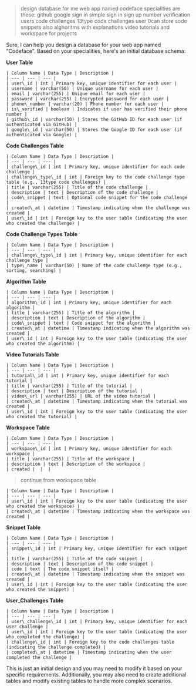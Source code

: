 > design database for me web app named codeface specialities are these: github google sign in simple sign in sign up number verification users code challenges 13type code challenges user 0can store sode snippets also alghoritms with explanations video tutorials and workspace for projects

Sure, I can help you design a database for your web app named "Codeface". Based on your specialities, here's an initial database schema:

**User Table**

```
| Column Name | Data Type | Description |
| --- | --- | --- |
| user\_id | int | Primary key, unique identifier for each user |
| username | varchar(50) | Unique username for each user |
| email | varchar(255) | Unique email for each user |
| password | varchar(255) | Encrypted password for each user |
| phone\_number | varchar(20) | Phone number for each user |
| is\_verified | boolean | Indicates if user has verified their phone number |
| github\_id | varchar(50) | Stores the GitHub ID for each user (if authenticated via GitHub) |
| google\_id | varchar(50) | Stores the Google ID for each user (if authenticated via Google) |
```

**Code Challenges Table**

```
| Column Name | Data Type | Description |
| --- | --- | --- |
| challenge\_id | int | Primary key, unique identifier for each code challenge |
| challenge\_type\_id | int | Foreign key to the code challenge type table (e.g., 13type code challenges) |
| title | varchar(255) | Title of the code challenge |
| description | text | Description of the code challenge |
| code\_snippet | text | Optional code snippet for the code challenge |
| created\_at | datetime | Timestamp indicating when the challenge was created |
| user\_id | int | Foreign key to the user table (indicating the user who created the challenge) |
```

**Code Challenge Types Table**

```
| Column Name | Data Type | Description |
| --- | --- | --- |
| challenge\_type\_id | int | Primary key, unique identifier for each challenge type |
| type\_name | varchar(50) | Name of the code challenge type (e.g., sorting, searching) |
```

**Algorithm Table**

```
| Column Name | Data Type | Description |
| --- | --- | --- |
| algorithm\_id | int | Primary key, unique identifier for each algorithm |
| title | varchar(255) | Title of the algorithm |
| description | text | Description of the algorithm |
| code\_snippet | text | Code snippet for the algorithm |
| created\_at | datetime | Timestamp indicating when the algorithm was created |
| user\_id | int | Foreign key to the user table (indicating the user who created the algorithm) |
```

**Video Tutorials Table**

```
| Column Name | Data Type | Description |
| --- | --- | --- |
| tutorial\_id | int | Primary key, unique identifier for each tutorial |
| title | varchar(255) | Title of the tutorial |
| description | text | Description of the tutorial |
| video\_url | varchar(255) | URL of the video tutorial |
| created\_at | datetime | Timestamp indicating when the tutorial was created |
| user\_id | int | Foreign key to the user table (indicating the user who created the tutorial) |
```

**Workspace Table**

```
| Column Name | Data Type | Description |
| --- | --- | --- |
| workspace\_id | int | Primary key, unique identifier for each workspace |
| title | varchar(255) | Title of the workspace |
| description | text | Description of the workspace |
| created |  |  |
```

> continue from workspace table

```
| Column Name | Data Type | Description |
| --- | --- | --- |
| user\_id | int | Foreign key to the user table (indicating the user who created the workspace) |
| created\_at | datetime | Timestamp indicating when the workspace was created |
```

**Snippet Table**

```
| Column Name | Data Type | Description |
| --- | --- | --- |
| snippet\_id | int | Primary key, unique identifier for each snippet |
| title | varchar(255) | Title of the code snippet |
| description | text | Description of the code snippet |
| code | text | The code snippet itself |
| created\_at | datetime | Timestamp indicating when the snippet was created |
| user\_id | int | Foreign key to the user table (indicating the user who created the snippet) |
```

**User_Challenges Table**

```
| Column Name | Data Type | Description |
| --- | --- | --- |
| user\_challenge\_id | int | Primary key, unique identifier for each user challenge |
| user\_id | int | Foreign key to the user table (indicating the user who completed the challenge) |
| challenge\_id | int | Foreign key to the code challenges table (indicating the challenge completed) |
| completed\_at | datetime | Timestamp indicating when the user completed the challenge |
```

This is just an initial design and you may need to modify it based on your specific requirements. Additionally, you may also need to create additional tables and modify existing tables to handle more complex scenarios.
